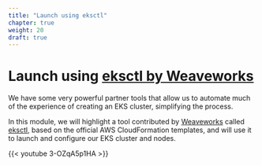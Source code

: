 ```yaml
---
title: "Launch using eksctl"
chapter: true
weight: 20
draft: true
---
```


# Launch using [eksctl by Weaveworks](https://eksctl.io/)

We have some very powerful partner tools that allow us to automate much of
the experience of creating an EKS cluster, simplifying the process.

In this module, we will highlight a tool contributed by [Weaveworks](https://weave.works)
called [eksctl](https://eksctl.io), based on the official AWS CloudFormation templates,
and will use it to launch and configure our EKS cluster and nodes.

{{< youtube 3-OZqA5p1HA >}}

